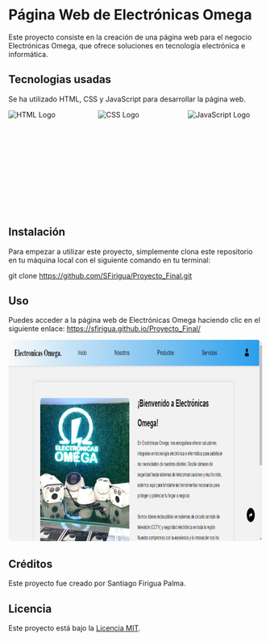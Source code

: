 # Página Web de Electrónicas Omega

Este proyecto consiste en la creación de una página web para el negocio Electrónicas Omega, que ofrece soluciones en tecnología electrónica e informática. 

## Tecnologias usadas

Se ha utilizado HTML, CSS y JavaScript para desarrollar la página web.

<div style="display: flex; justify-content: center; margin-bottom: 20px;">
  <img src="https://upload.wikimedia.org/wikipedia/commons/thumb/6/61/HTML5_logo_and_wordmark.svg/320px-HTML5_logo_and_wordmark.svg.png" 
       alt="HTML Logo" 
       style="margin-right: 30px; width: 200px; height: 200px;">
  <img src="https://upload.wikimedia.org/wikipedia/commons/thumb/d/d5/CSS3_logo_and_wordmark.svg/320px-CSS3_logo_and_wordmark.svg.png" 
       alt="CSS Logo" 
       style="margin-right: 30px; width: 200px; height: 200px;">
  <img src="https://upload.wikimedia.org/wikipedia/commons/thumb/9/99/Unofficial_JavaScript_logo_2.svg/320px-Unofficial_JavaScript_logo_2.svg.png" 
       alt="JavaScript Logo" 
       style="width: 200px; height: 200px;">
</div>

## Instalación

Para empezar a utilizar este proyecto,  simplemente clona este repositorio en tu máquina local con el siguiente comando en tu terminal:

git clone https://github.com/SFirigua/Proyecto_Final.git

## Uso

Puedes acceder a la página web de Electrónicas Omega haciendo clic en el siguiente enlace: https://sfirigua.github.io/Proyecto_Final/

<p align="center" style="margin-bottom: 20px;">
  <img src="https://github.com/SFirigua/Proyecto_Final/blob/5abd7cbaee0399d3cf8f920d5ec4e2801d4ed902/pagina.png" 
       alt="imagen de la pagina" 
       width="900" 
       height="400" 
       style="border-radius: 10px;">
</p>


## Créditos

Este proyecto fue creado por Santiago Firigua Palma.

## Licencia

Este proyecto está bajo la [Licencia MIT](https://opensource.org/licenses/MIT).

